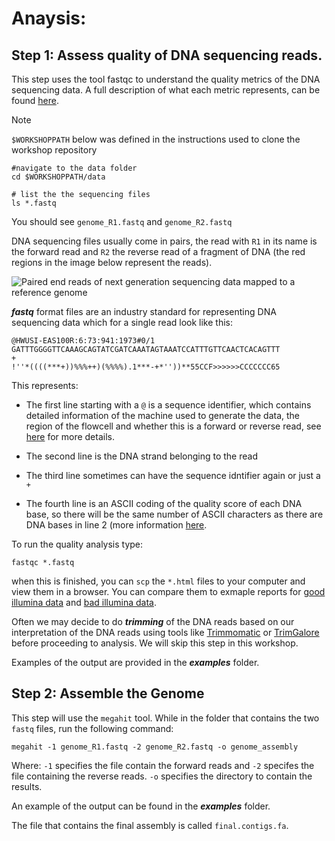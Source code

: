 
# Anaysis:

## Step 1: Assess quality of DNA sequencing reads.

This step uses the tool fastqc to understand the quality metrics of the DNA sequencing data. A full description of what each metric represents, can be found [here](https://www.bioinformatics.babraham.ac.uk/projects/fastqc/Help/).

> [!NOTE] 
> `$WORKSHOPPATH` below was defined in the instructions used to clone the workshop repository


```
#navigate to the data folder
cd $WORKSHOPPATH/data

# list the the sequencing files
ls *.fastq
```
You should see `genome_R1.fastq` and  `genome_R2.fastq`

DNA sequencing files usually come in pairs, the read with `R1` in its name is the forward read and `R2` the reverse read of a fragment of DNA (the red regions in the image below represent the reads).

![Paired end reads of next generation sequencing data mapped to a reference genome](https://upload.wikimedia.org/wikipedia/commons/2/2e/Mapping_Reads.png)

***fastq*** format files are an industry standard for representing DNA sequencing data which for a single read look like this:

```
@HWUSI-EAS100R:6:73:941:1973#0/1
GATTTGGGGTTCAAAGCAGTATCGATCAAATAGTAAATCCATTTGTTCAACTCACAGTTT
+
!''*((((***+))%%%++)(%%%%).1***-+*''))**55CCF>>>>>>CCCCCCC65
```
This represents:
- The first line starting with a `@` is a sequence identifier, which contains detailed information of the machine used to generate the data, the region of the flowcell and whether this is a forward or reverse read, see [here](https://en.wikipedia.org/wiki/FASTQ_format#Illumina_sequence_identifiers) for more details.

- The second line is the DNA strand belonging to the read
- The third line sometimes can have the sequence idntifier again or just a `+`
- The fourth line is an ASCII coding of the quality score of each DNA base, so there will be the same number of ASCII characters as there are DNA bases in line 2 (more information [here](https://en.wikipedia.org/wiki/FASTQ_format#Format).

To run the quality analysis type:
```
fastqc *.fastq
```

when this is finished, you can `scp` the `*.html` files to your computer and view them in a browser. You can compare them to exmaple reports for [good illumina data](https://www.bioinformatics.babraham.ac.uk/projects/fastqc/good_sequence_short_fastqc.html) and [bad illumina data](https://www.bioinformatics.babraham.ac.uk/projects/fastqc/bad_sequence_fastqc.html).

Often we may decide to do ***trimming*** of the DNA reads based on our interpretation of the DNA reads using tools like [Trimmomatic](https://github.com/usadellab/Trimmomatic) or [TrimGalore](https://github.com/usadellab/Trimmomatic) before proceeding to analysis. We will skip this step in this workshop.

Examples of the output are provided in the ***examples*** folder.


## Step 2: Assemble the Genome

This step will use the `megahit` tool. While in the folder that contains the two `fastq` files, run the following command:

```
megahit -1 genome_R1.fastq -2 genome_R2.fastq -o genome_assembly
```

Where: `-1` specifies the file contain the forward reads and `-2` specifes the file containing the reverse reads. `-o` specifies the directory to contain the results.

An example of the output can be found in the ***examples*** folder.

The file that contains the final assembly is called `final.contigs.fa`.







